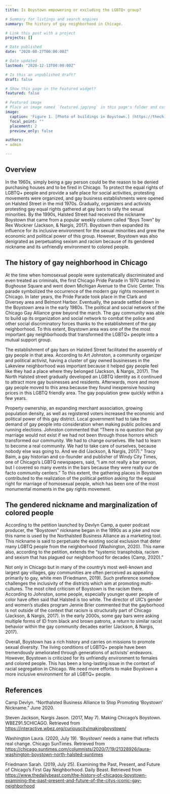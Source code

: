 ```yaml
---
title: Is Boystown empowering or excluding the LGBTQ+ group?

# Summary for listings and search engines
summary: The history of gay neighborhood in Chicago.

# Link this post with a project
projects: []

# Date published
date: "2020-08-27T00:00:00Z"

# Date updated
lastmod: "2020-12-13T00:00:00Z"

# Is this an unpublished draft?
draft: false

# Show this page in the Featured widget?
featured: false

# Featured image
# Place an image named `featured.jpg/png` in this page's folder and customize its options here.
image:
  caption: 'Figure 1. [Photo of buildings in Boystown.] (https://thechicagoinsider.wordpress.com/2013/06/03/boystown-belmont/)'
  focal_point: ""
  placement: 2
  preview_only: false

authors:
- admin

---
```


## Overview

In the 1960s, simply being a gay person could be the reason to be denied purchasing houses and to be fired in Chicago. To protect the equal rights of LGBTQ+ people and provide a safe place for social activities, protesting movements were organized, and gay business establishments were opened on Halsted Street in the mid 1970s. Gradually, organizers and activists protesting gay equal rights gathered at gay bars to rally the sexual minorities. By the 1990s, Halsted Street had received the nickname Boystown that came from a popular weekly column called “Boys Town” by Rex Wockner (Jackson, & Nargis, 2017). Boystown then expanded its influence for its inclusive environment for the sexual minorities and grew the economic and political power of this group. However, Boystown was also denigrated as perpetuating sexism and racism because of its gendered nickname and its unfriendly environment to colored people.


## The history of gay neighborhood in Chicago

At the time when homosexual people were systematically discriminated and even treated as criminals, the first Chicago Pride Parade in 1970 started in Bughouse Square and went down Michigan Avenue to the Civic Center. This parade symbolized the occurrence of the modern gay rights movement in Chicago. In later years, the Pride Parade took place in the Clark and Diversey area and Belmont Harbor. Eventually, the parade settled down in the Boystown area in the early 1980s. The political and social network of the Chicago Gay Alliance grew beyond the march. The gay community was able to build up its organization and social network to combat the police and other social discriminatory forces thanks to the establishment of the gay neighborhood. To this extent, Boystown area was one of the the most important gay neighborhoods that transformed the LGBTQ+ people into a mutual support group.

The establishment of gay bars on Halsted Street facilitated the assembly of gay people in that area. According to Art Johnston, a community organizer and political activist, having a cluster of gay owned businesses in the Lakeview neighborhood was important because it helped gay people feel like they had a place where they belonged (Jackson, & Nargis, 2017). The North Halsted street gradually developed an LGBTQ identity as it continued to attract more gay businesses and residents. Afterwards, more and more gay people moved to this area because they found inexpensive housing prices in this LGBTQ friendly area. The gay population grew quickly within a few years.

Property ownership, an expanding merchant association, growing population density, as well as registered voters increased the economic and political power of this gay district. Local government had to take the demand of gay people into consideration when making public policies and running elections. Johnston commented that “There is no question that gay marriage would not exist if we had not been through those horrors which transformed our community. We had to change ourselves. We had to learn to become a real community. We had to take care of ourselves, because nobody else was going to. And we did (Jackson, & Nargis, 2017).” Tracy Baim, a gay historian and co-founder and publisher of Windy City Times, one of Chicago’s LGBTQ newspapers, said, “I am not really a bar person, but I covered so many events in the bars because they were really our de facto community centers.” To this extent, the gathering places in Boystown contributed to the realization of the political petition asking for the equal right for marriage of homosexual people, which has been one of the most monumental moments in the gay rights movement.

## The gendered nickname and marginalization of colored people

According to the petition launched by Devlyn Camp, a queer podcast producer, the “Boystown” nickname began in the 1990s as a joke and now this name is used by the Northalsted Business Alliance as a marketing tool. This nickname is said to perpetuate the existing social exclusion that deter many LGBTQ people from the neighborhood (Washington, 2020). This name also, according to the petition, extends the “systemic transphobia, racism and sexism that has plagued our neighborhood for decades (Camp, 2020).” 

Not only in Chicago but in many of the country’s most well-known and largest gay villages, gay communities are often perceived as appealing primarily to gay, white men (Friedmann, 2019). Such preference somehow challenges the inclusivity of the districts which aim at promoting multi-cultures. The most cited criticism of Boystown is the racism there. According to Johnston, some people, especially younger queer people of color have often said that Halsted is too white. The director of UIC’s gender and women’s studies program Jennie Brier commented that the gayborhood is not outside of the context that racism is structurally part of Chicago (Jackson, & Nargis, 2017). In the early 2000s, some gay bars were asking multiple forms of ID from black and brown patrons, a return to similar racist behavior within the gay community decades earlier (Jackson, & Nargis, 2017). 

Overall, Boystown has a rich history and carries on missions to promote sexual diversity. The living conditions of LGBTQ+ people have been tremendously ameliorated through generations of activists’ endeavors. However, Boystown is criticized for its unfriendly environment to females and colored people. This has been a long-lasting issue in the context of racial segregation in Chicago. We need more efforts to make Boystown a more inclusive environment for all LGBTQ+ people.


## References

Camp Devlyn. “Northalsted Business Alliance to Stop Promoting ‘Boystown’ Nickname.” June 2020.

Steven Jackson, Nargis Jason. (2017, May 7). Making Chicago’s Boystown. WBEZ91.5CHICAGO. Retrieved from https://interactive.wbez.org/curiouscity/makingboystown/

Washington Laura. (2020, July 19). ‘Boystown’ needs a name that reflects real change. Chicago SunTimes. Retrieved from https://chicago.suntimes.com/columnists/2020/7/19/21328926/laura-washington-boystown-north-halsted-suntimes

Friedmann Sarah. (2019, July 25). Examining the Past, Present, and Future of Chicago’s First Gay Neighborhood. Daily Beast. Retrieved from https://www.thedailybeast.com/the-history-of-chicagos-boystown-examining-the-past-present-and-future-of-the-citys-iconic-gay-neighborhood

